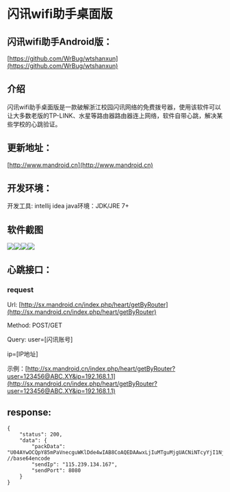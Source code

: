 # 闪讯wifi助手桌面版

## 闪讯wifi助手Android版：
[https://github.com/WrBug/wtshanxun](https://github.com/WrBug/wtshanxun)
## 介绍
闪讯wifi助手桌面版是一款破解浙江校园闪讯网络的免费拨号器，使用该软件可以让大多数老版的TP-LINK、水星等路由器路由器连上网络，软件自带心跳，解决某些学校的心跳验证。
## 更新地址：
[http://www.mandroid.cn](http://www.mandroid.cn)
## 开发环境：
开发工具: intellij idea
java环境：JDK/JRE 7+
## 软件截图
![](https://github.com/WrBug/sxDesk/blob/master/20160329235451.png)![](https://github.com/WrBug/sxDesk/blob/master/20160329235439.png)![](https://github.com/WrBug/sxDesk/blob/master/20160418101622.png)![](https://github.com/WrBug/sxDesk/blob/master/20160418100929.png)

## 心跳接口：
### request
Url: [http://sx.mandroid.cn/index.php/heart/getByRouter](http://sx.mandroid.cn/index.php/heart/getByRouter)

Method: POST/GET

Query:
  user=[闪讯账号]
  
  ip=[IP地址]
  
示例：[http://sx.mandroid.cn/index.php/heart/getByRouter?user=123456@ABC.XY&ip=192.168.1.1](http://sx.mandroid.cn/index.php/heart/getByRouter?user=123456@ABC.XY&ip=192.168.1.1)
## response:
    {
    	"status": 200,
    	"data": {
    		"packData": "U04AYwOCQpY85mPaVnecguWKlDde4wIAB8CoAQEDAAwxLjIuMTguMjgUACNiNTcyYjI1NjEwODA4ZGE1N2QyY2Y0YWEyMGViZmE2ORIAB1br6zcBABAxMjM0NTZAQUJDLlhZ",  //base64encode
    		"sendIp": "115.239.134.167",
    		"sendPort": 8080
    	}
    }

